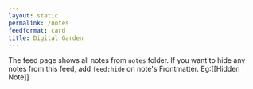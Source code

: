 ```yaml
---
layout: static
permalink: /notes
feedformat: card
title: Digital Garden
---
```


The feed page shows all notes from `notes` folder. If you want to hide any notes from this feed, add `feed:hide` on note's Frontmatter. Eg:[[Hidden Note]]
